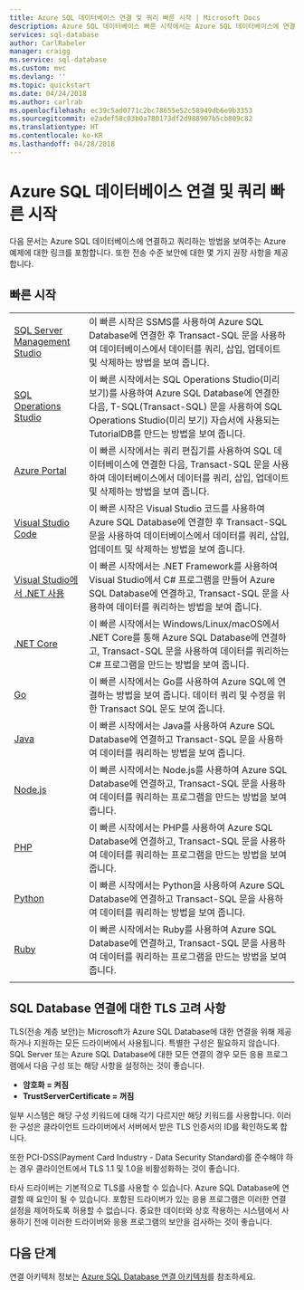```yaml
---
title: Azure SQL 데이터베이스 연결 및 쿼리 빠른 시작 | Microsoft Docs
description: Azure SQL 데이터베이스 빠른 시작에서는 Azure SQL 데이터베이스에 연결하고 쿼리하는 방법을 보여 줍니다.
services: sql-database
author: CarlRabeler
manager: craigg
ms.service: sql-database
ms.custom: mvc
ms.devlang: ''
ms.topic: quickstart
ms.date: 04/24/2018
ms.author: carlrab
ms.openlocfilehash: ec39c5ad0771c2bc78655e52c58949db6e9b3353
ms.sourcegitcommit: e2adef58c03b0a780173df2d988907b5cb809c82
ms.translationtype: HT
ms.contentlocale: ko-KR
ms.lasthandoff: 04/28/2018
---
```

# <a name="azure-sql-database-connect-and-query-quickstarts"></a>Azure SQL 데이터베이스 연결 및 쿼리 빠른 시작

다음 문서는 Azure SQL 데이터베이스에 연결하고 쿼리하는 방법을 보여주는 Azure 예제에 대한 링크를 포함합니다. 또한 전송 수준 보안에 대한 몇 가지 권장 사항을 제공합니다.

## <a name="quickstarts"></a>빠른 시작

| |  |
|---|---|
|[SQL Server Management Studio](sql-database-connect-query-ssms.md)|이 빠른 시작은 SSMS를 사용하여 Azure SQL Database에 연결한 후 Transact-SQL 문을 사용하여 데이터베이스에서 데이터를 쿼리, 삽입, 업데이트 및 삭제하는 방법을 보여 줍니다.|
|[SQL Operations Studio](https://docs.microsoft.com/sql/sql-operations-studio/quickstart-sql-database?toc=/azure/sql-database/toc.json)|이 빠른 시작에서는 SQL Operations Studio(미리 보기)를 사용하여 Azure SQL Database에 연결한 다음, T-SQL(Transact-SQL) 문을 사용하여 SQL Operations Studio(미리 보기) 자습서에 사용되는 TutorialDB를 만드는 방법을 보여 줍니다.|
|[Azure Portal](sql-database-connect-query-portal.md)|이 빠른 시작에서는 쿼리 편집기를 사용하여 SQL 데이터베이스에 연결한 다음, Transact-SQL 문을 사용하여 데이터베이스에서 데이터를 쿼리, 삽입, 업데이트 및 삭제하는 방법을 보여 줍니다.|
|[Visual Studio Code](sql-database-connect-query-vscode.md)|이 빠른 시작은 Visual Studio 코드를 사용하여 Azure SQL Database에 연결한 후 Transact-SQL 문을 사용하여 데이터베이스에서 데이터를 쿼리, 삽입, 업데이트 및 삭제하는 방법을 보여 줍니다.|
|[Visual Studio에서 .NET 사용](sql-database-connect-query-dotnet-visual-studio.md)|이 빠른 시작에서는 .NET Framework를 사용하여 Visual Studio에서 C# 프로그램을 만들어 Azure SQL Database에 연결하고, Transact-SQL 문을 사용하여 데이터를 쿼리하는 방법을 보여 줍니다.|
|[.NET Core](sql-database-connect-query-dotnet-core.md)|이 빠른 시작에서는 Windows/Linux/macOS에서 .NET Core를 통해 Azure SQL Database에 연결하고, Transact-SQL 문을 사용하여 데이터를 쿼리하는 C# 프로그램을 만드는 방법을 보여 줍니다.|
|[Go](sql-database-connect-query-go.md)|이 빠른 시작에서는 Go를 사용하여 Azure SQL에 연결하는 방법을 보여 줍니다. 데이터 쿼리 및 수정을 위한 Transact SQL 문도 보여 줍니다.|
|[Java](sql-database-connect-query-java.md)|이 빠른 시작에서는 Java를 사용하여 Azure SQL Database에 연결하고 Transact-SQL 문을 사용하여 데이터를 쿼리하는 방법을 보여 줍니다.|
|[Node.js](sql-database-connect-query-nodejs.md)|이 빠른 시작에서는 Node.js를 사용하여 Azure SQL Database에 연결하고, Transact-SQL 문을 사용하여 데이터를 쿼리하는 프로그램을 만드는 방법을 보여 줍니다.|
|[PHP](sql-database-connect-query-php.md)|이 빠른 시작에서는 PHP를 사용하여 Azure SQL Database에 연결하고, Transact-SQL 문을 사용하여 데이터를 쿼리하는 프로그램을 만드는 방법을 보여 줍니다.|
|[Python](sql-database-connect-query-python.md)|이 빠른 시작에서는 Python을 사용하여 Azure SQL Database에 연결하고 Transact-SQL 문을 사용하여 데이터를 쿼리하는 방법을 보여 줍니다. |
|[Ruby](sql-database-connect-query-ruby.md)|이 빠른 시작에서는 Ruby를 사용하여 Azure SQL Database에 연결하고, Transact-SQL 문을 사용하여 데이터를 쿼리하는 프로그램을 만드는 방법을 보여 줍니다.|
|||

## <a name="tls-considerations-for-sql-database-connectivity"></a>SQL Database 연결에 대한 TLS 고려 사항
TLS(전송 계층 보안)는 Microsoft가 Azure SQL Database에 대한 연결을 위해 제공하거나 지원하는 모든 드라이버에서 사용됩니다. 특별한 구성은 필요하지 않습니다. SQL Server 또는 Azure SQL Database에 대한 모든 연결의 경우 모든 응용 프로그램에서 다음 구성 또는 해당 사항을 설정하는 것이 좋습니다.

 - **암호화 = 켜짐**
 - **TrustServerCertificate = 꺼짐**

일부 시스템은 해당 구성 키워드에 대해 각기 다르지만 해당 키워드를 사용합니다. 이러한 구성은 클라이언트 드라이버에서 서버에서 받은 TLS 인증서의 ID를 확인하도록 합니다.

또한 PCI-DSS(Payment Card Industry - Data Security Standard)를 준수해야 하는 경우 클라이언트에서 TLS 1.1 및 1.0을 비활성화하는 것이 좋습니다.

타사 드라이버는 기본적으로 TLS를 사용할 수 있습니다. Azure SQL Database에 연결할 때 요인이 될 수 있습니다. 포함된 드라이버가 있는 응용 프로그램은 이러한 연결 설정을 제어하도록 허용할 수 없습니다. 중요한 데이터와 상호 작용하는 시스템에서 사용하기 전에 이러한 드라이버와 응용 프로그램의 보안을 검사하는 것이 좋습니다.

## <a name="next-steps"></a>다음 단계

연결 아키텍처 정보는 [Azure SQL Database 연결 아키텍처](sql-database-connectivity-architecture.md)를 참조하세요.